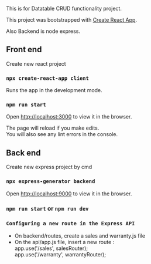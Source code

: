 This is for Datatable CRUD functionality project.

This project was bootstrapped with [Create React App](https://github.com/facebook/create-react-app).<br/>

Also Backend is node express.<br/>

## Front end

Create new react project<br/>

### `npx create-react-app client`

Runs the app in the development mode.<br />

### `npm run start`

Open [http://localhost:3000](http://localhost:3000) to view it in the browser.

The page will reload if you make edits.<br />
You will also see any lint errors in the console.<br />

## Back end
Create new express project by cmd <br />

### `npx express-generator backend`

Open [http://localhost:9000](http://localhost:9000) to view it in the browser. <br />

### `npm run start` or `npm run dev`


### `Configuring a new route in the Express API`

* On backend/routes, create a sales and warranty.js file <br />
* On the api/app.js file, insert a new route :<br />
app.use('/sales', salesRouter); <br />
app.use('/warranty', warrantyRouter);



